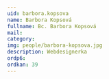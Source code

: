 ```yaml
---
uid: barbora.kopsova
name: Barbora Kopsová
fullname: Bc. Barbora Kopsová
mail: 
category: 
img: people/barbora-kopsova.jpg
description: Webdesignerka
ordp6: 
ordkan: 39
---
```




